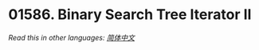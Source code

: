 # 01586. Binary Search Tree Iterator II

  _Read this in other languages:_
    [_简体中文_](README.zh-CN.md)

